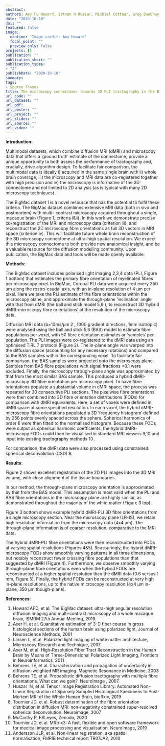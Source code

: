 ```yaml
---
abstract: 
authors: Amy FD Howard, Istvan N Huszar, Michiel Cottaar, Greg Daubney, Alexandre A Khrapitchev, Rogier B Mars, Jeroen Mollink, <b>Connor Scott</b>, Nicola Sibson, Adele Smart, Jerome Sallet, Saad Jbabdi, Karla L Miller
date: "2020-10-10"
doi: ""
featured: false
image:
  caption: 'Image credit: Amy Howard'
  focal_point: ""
  preview_only: false
projects: []
publication: ''
publication_short: ""
publication_types:
- "2"
publishDate: "2020-10-10" 
summary: 
tags:
- Source Themes
title: The microscopy connectome: towards 3D PLI tractography in the BigMac dataset
url_code: ""
url_dataset: ""
url_pdf: 
url_poster: ""
url_project: ""
url_slides: ""
url_source: ""
url_video: ""
---
```

<b>Introduction:</b>

Multimodal datasets, which combine diffusion MRI (dMRI) and microscopy data that offers a ‘ground truth’ estimate of the connectome, provide a unique opportunity to both assess the performance of tractography and, crucially, drive algorithm design. To facilitate fair comparison, the multimodal data is ideally i) acquired in the same single brain with ii) whole brain coverage, iii) the microscopy and MRI data are co-registered together with high precision and iv) the microscopy is informative of the 3D connectome and not limited to 2D analysis (as is typical with many 2D microscopy techniques).

The BigMac dataset 1 is a novel resource that has the potential to fulfil these criteria. The BigMac dataset combines extensive MRI data (both in vivo and postmortem) with multi- contrast microscopy acquired throughout a single, macaque brain (Figure 1, criteria i&amp;ii). In this work we demonstrate precise co-registration of the MRI and microscopy data (criterion iii), and reconstruct the 2D microscopy fibre orientations as full 3D vectors in MRI space (criterion iv). This will facilitate future whole brain reconstruction of the 3D microscopy connectome at ultra-high spatial resolution. We expect this microscopy connectome to both provide new anatomical insight, and be a valuable resource for the diffusion modelling community. Upon publication, the BigMac data and tools will be made openly available.

<b>Methods:</b>

The BigMac dataset includes polarised light imaging 2,3,4 data (PLI, Figure 1 bottom) that estimates the primary fibre orientation of myelinated fibres per microscopy pixel. In BigMac, Coronal PLI data were acquired every 350 μm along the rostro-caudal axis, with an in-plane resolution of 4 μm per pixel. Here we take the PLI estimate of the fibre orientations within the microscopy plane, and approximate the through-plane ‘inclination’ angle with that from dMRI (the ball and stick model 5,6 ), to reconstruct 3D ‘hybrid dMRI-microscopy fibre orientations’ at the resolution of the microscopy data.

Diffusion MRI data (b=10ms/μm 2 , 1000 gradient directions, 1mm isotropic) were analysed using the ball and stick 5,6 (BAS) model to estimate fibre populations per voxel, with 50 fibre orientation estimates or ‘samples’ per population. The PLI images were co-registered to the dMRI data using an optimised TIRL 7 protocol (Figure 2). The in-plane angle was warped into the diffusion space (accounting for any necessary rotations) and compared to the BAS samples within the corresponding voxel. To facilitate fair comparison, the BAS samples were projected onto the microscopy plane. Samples from BAS fibre populations with signal fractions &lt;0.1 were excluded. Finally, the microscopy through-plane angle was approximated by that from the most similar BAS sample. This produced a hybrid dMRI-microscopy 3D fibre orientation per microscopy pixel. To have fibre orientations populate a substantial volume in dMRI space, the process was repeated for 30 consecutive PLI sections. The pixelwise fibre orientations were then combined into 3D fibre orientation distributions (FODs) for comparison with dMRI equivalents. Here, a set of voxels were defined in dMRI space at some specified resolution. In each voxel, the hybrid dMRI-microscopy fibre orientations populated a 3D ‘frequency histogram’ defined by 256 points evenly spaced across the sphere. Spherical harmonics of order 8 were then fitted to the normalised histogram. Because these FODs were output as spherical harmonic coefficients, the hybrid dMRI-microscopy FODs could then be visualised in standard MRI viewers 9,10 and input into existing tractography methods 10 .

For comparison, the dMRI data were also processed using constrained spherical
deconvolution (CSD) 8.

<b>Results:</b>

Figure 2 shows excellent registration of the 2D PLI images into the 3D MRI volume, with close alignment of the tissue boundaries.

In our method, the through-plane microscopy orientation is approximated by that from the BAS model. This assumption is most valid when the PLI and BAS fibre orientations in the microscopy plane are highly similar, as demonstrated throughout the majority of the white matter (Figure 3 top).

Figure 3 bottom shows example hybrid dMRI-PLI 3D fibre orientations from a single microscopy section. Near the microscopy plane (LR-IS), we retain high resolution information from the microscopy data (4x4 μm). The through-plane information is of coarser resolution, comparative to the MRI data.

The hybrid dMRI-PLI fibre orientations were then reconstructed into FODs at varying spatial resolutions (Figures 4&amp;5). Reassuringly, the hybrid dMRI-microscopy FODs show smoothly varying patterns in all three dimensions, but notably reconstruct fewer crossing fibre populations than that suggested by dMRI (Figure 4). Furthermore, we observe smoothly varying through-plane fibre orientations even when the hybrid FODs are reconstructed at a higher spatial resolution than the dMRI data (0.6 versus 1 mm, Figure 5). Finally, the hybrid FODs can be reconstructed at very high in-plane resolutions, up to the native microscopy resolution (4x4 μm in-plane, 350 μm though-plane).


<b>References:</b>
1. Howard AFD, et al. The BigMac dataset: ultra-high angular resolution diffusion imaging and
multi-contrast microscopy of a whole macaque brain, ISMRM 27th Annual Meeting, 2019.
2. Axer H, et al. Quantitative estimation of 3-D fiber course in gross histological sections of the
human brain using polarized light, Journal of Neuroscience Methods, 2001
3. Larsen L, et al. Polarized light imaging of white matter architecture, Microscopy Research
and Technique, 2007
4. Axer M, et al. High-Resolution Fiber Tract Reconstruction in the Human Brain by Means of
Three-Dimensional Polarized Light Imaging, Frontiers in Neuroinformatics, 2011
5. Behrens TE, et al. Characterization and propagation of uncertainty in diffusion-weighted MR
imaging. Magnetic Resonance in Medicine, 2003
6. Behrens TE, et al. Probabilistic diffusion tractography with multiple fibre orientations. What
can we gain?  NeuroImage , 2007.
7. Huszar IN, et al. Tensor Image Registration Library: Automated Non-Linear Registration of
Sparsely Sampled Histological Specimens to Post-Mortem MRI of the Whole Human Brain,
bioRxiv, 2019
8. Tournier JD, et al. Robust determination of the fibre orientation distribution in diffusion
MRI: non-negativity constrained super-resolved spherical deconvolution. Neuroimage, 2007
9. McCarthy P, FSLeyes, Zenodo, 2020
10. Tournier JD, et al. MRtrix3: A fast, flexible and open software framework for medical image
processing and visualisation. NeuroImage, 2019
11. Andersson JLR, et al. Non-linear registration, aka spatial normalisation, FMRIB technical
report TR07JA2, 2010